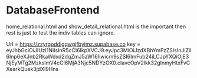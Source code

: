 # DatabaseFrontend

home_relational.html and show_detail_relational.html is the important then rest is just to test the indiv tables can ignore.

Url = https://zzyrgoddigqwgjfbyimz.supabase.co
key = eyJhbGciOiJIUzI1NiIsInR5cCI6IkpXVCJ9.eyJpc3MiOiJzdXBhYmFzZSIsInJlZiI6Inp6eXJnb2RkaWdxd2dqZmJ5aW16Iiwicm9sZSI6ImFub24iLCJpYXQiOjE3NjEyMTg2MzksImV4cCI6MjA3Njc5NDYzOX0.cIavcOpV2lkk32gInmyHtxFvCXearkQuek3jdXl9Hns
